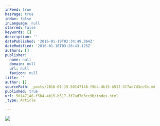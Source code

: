 ```yaml
---
inFeed: true
hasPage: true
inNav: false
inLanguage: null
starred: false
keywords: []
description: ''
datePublished: '2016-01-19T02:34:49.364Z'
dateModified: '2016-01-16T03:28:43.125Z'
authors: []
publisher:
  name: null
  domain: null
  url: null
  favicon: null
title: ''
author: []
sourcePath: _posts/2016-01-19-50147146-f5b4-4b15-b517-3f7ad7d3cc9b.md
published: true
url: 50147146-f5b4-4b15-b517-3f7ad7d3cc9b/index.html
_type: Article

---
```

![](https://the-grid-user-content.s3-us-west-2.amazonaws.com/051545ab-bbe2-4800-aacb-df1872e5d1a6.jpg)